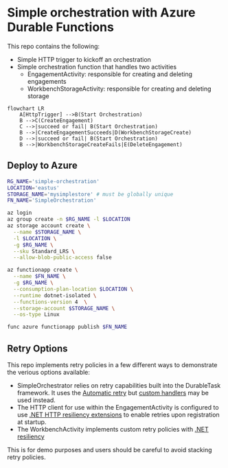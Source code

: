 # Simple orchestration with Azure Durable Functions

This repo contains the following:

- Simple HTTP trigger to kickoff an orchestration
- Simple orchestration function that handles two activities
  - EngagementActivity: responsible for creating and deleting engagements
  - WorkbenchStorageActivity: responsible for creating and deleting storage

```mermaid
flowchart LR
    A[HttpTrigger] -->B(Start Orchestration)
    B -->C(CreateEngagement)
    C -->|succeed or fail| B(Start Orchestration)
    B -->|CreateEngagementSucceeds|D(WorkbenchStorageCreate)
    D -->|succeed or fail| B(Start Orchestration)
    B -->|WorkbenchStorageCreateFails|E(DeleteEngagement)
```

## Deploy to Azure

```sh
RG_NAME='simple-orchestration'
LOCATION='eastus'
STORAGE_NAME='mysimplestore' # must be globally unique
FN_NAME='SimpleOrchestration'

az login
az group create -n $RG_NAME -l $LOCATION
az storage account create \
  --name $STORAGE_NAME \
  -l $LOCATION \
  -g $RG_NAME \
  --sku Standard_LRS \
  --allow-blob-public-access false

az functionapp create \
  --name $FN_NAME \
  -g $RG_NAME \
  --consumption-plan-location $LOCATION \
  --runtime dotnet-isolated \
  --functions-version 4  \
  --storage-account $STORAGE_NAME \
  --os-type Linux

func azure functionapp publish $FN_NAME
```

## Retry Options

This repo implements retry policies in a few different ways to demonstrate the verious options available:

- SimpleOrchestrator relies on retry capabilities built into the DurableTask framework. It uses the [Automatic retry](https://learn.microsoft.com/en-us/azure/azure-functions/durable/durable-functions-error-handling?tabs=csharp-isolated#automatic-retry-on-failure) but [custom handlers](https://learn.microsoft.com/en-us/azure/azure-functions/durable/durable-functions-error-handling?tabs=csharp-isolated#custom-retry-handlers) may be used instead. 
- The HTTP client for use within the EngagementActivity is configured to use [.NET HTTP resiliency extensions](https://www.nuget.org/packages/Microsoft.Extensions.Http.Resilience) to enable retries upon registration at startup.
- The WorkbenchActivity implements custom retry policies with [.NET resiliency](https://www.nuget.org/packages/Microsoft.Extensions.Resilience)

This is for demo purposes and users should be careful to avoid stacking retry policies.
